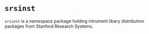 # `srsinst`

`srsinst` is a namespace package holding intrument libary distribution packages from Stanford Research Systems. 
